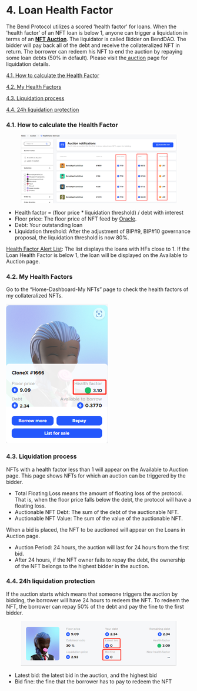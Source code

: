 # 4. Loan Health Factor

The Bend Protocol utilizes a scored 'health factor' for loans. When the 'health factor' of an NFT loan is below 1, anyone can trigger a liquidation in terms of an [**NFT Auction**](../../lending-protocol/auction.md). The liquidator is called Bidder on BendDAO. The bidder will pay back all of the debt and receive the collateralized NFT in return. The borrower can redeem his NFT to end the auction by repaying some loan debts (50% in default). Please visit the[ auction](../../lending-protocol/auction.md) page for liquidation details.



[4.1. How to calculate the Health Factor ](4.-loan-health-factor.md#4.1.-how-to-calculate-the-health-factor)

[4.2. My Health Factors](4.-loan-health-factor.md#4.2.-my-health-factors)

[4.3. Liquidation process](4.-loan-health-factor.md#4.3.-liquidation-process)

[4.4. 24h liquidation protection](4.-loan-health-factor.md#4.4.-24h-liquidation-protection)

### 4.1. How to calculate the Health Factor

<figure><img src="../../.gitbook/assets/image (7).png" alt=""><figcaption></figcaption></figure>

* Health factor = (floor price \* liquidation threshold) / debt with interest
* Floor price: The floor price of NFT feed by [Oracle](../../lending-protocol/oracle-price-feeding.md).
* Debt: Your outstanding loan&#x20;
* Liquidation threshold: After the adjustment of BIP#9, BIP#10 governance proposal, the liquidation threshold is now 80%.

[Health Factor Alert List](https://www.benddao.xyz/auctions/health-factor-alert-list): The list displays the loans with HFs close to 1. If the Loan Health Factor is below 1, the loan will be displayed on the Available to Auction page.

### 4.2. My Health Factors

Go to the “Home-Dashboard-My NFTs” page to check the health factors of my collateralized NFTs.

![](<../../.gitbook/assets/image (1) (2).png>)

### 4.3. Liquidation process

NFTs with a health factor less than 1 will appear on the Available to Auction page. This page shows NFTs for which an auction can be triggered by the bidder.&#x20;

* Total Floating Loss means the amount of floating loss of the protocol. That is, when the floor price falls below the debt, the protocol will have a floating loss.
* Auctionable NFT Debt: The sum of the debt of the auctionable NFT.
* Auctionable NFT Value: The sum of the value of the auctionable NFT.

When a bid is placed, the NFT to be auctioned will appear on the Loans in Auction page.

* Auction Period: 24 hours, the auction will last for 24 hours from the first bid.
* After 24 hours, if the NFT owner fails to repay the debt, the ownership of the NFT belongs to the highest bidder in the auction.

### 4.4. 24h liquidation protection

If the auction starts which means that someone triggers the auction by bidding, the borrower will have 24 hours to redeem the NFT. To redeem the NFT, the borrower can repay 50% of the debt and pay the fine to the first bidder.

<figure><img src="../../.gitbook/assets/image (5).png" alt=""><figcaption></figcaption></figure>

* Latest bid: the latest bid in the auction, and the highest bid
* Bid fine: the fine that the borrower has to pay to redeem the NFT

